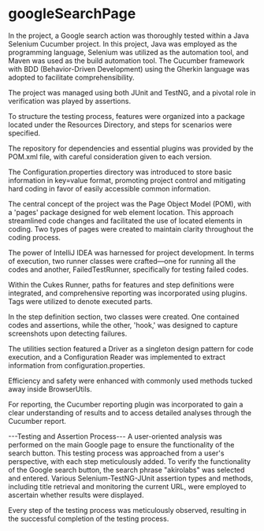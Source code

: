 # googleSearchPage
In the project, a Google search action was thoroughly tested within a Java Selenium Cucumber project. In this project, Java was employed as the programming language, Selenium was utilized as the automation tool, and Maven was used as the build automation tool. The Cucumber framework with BDD (Behavior-Driven Development) using the Gherkin language was adopted to facilitate comprehensibility.

The project was managed using both JUnit and TestNG, and a pivotal role in verification was played by assertions.

To structure the testing process, features were organized into a package located under the Resources Directory, and steps for scenarios were specified.

The repository for dependencies and essential plugins was provided by the POM.xml file, with careful consideration given to each version.

The Configuration.properties directory was introduced to store basic information in key=value format, promoting project control and mitigating hard coding in favor of easily accessible common information.

The central concept of the project was the Page Object Model (POM), with a 'pages' package designed for web element location. This approach streamlined code changes and facilitated the use of located elements in coding. Two types of pages were created to maintain clarity throughout the coding process.

The power of IntelliJ IDEA was harnessed for project development. In terms of execution, two runner classes were crafted—one for running all the codes and another, FailedTestRunner, specifically for testing failed codes.

Within the Cukes Runner, paths for features and step definitions were integrated, and comprehensive reporting was incorporated using plugins. Tags were utilized to denote executed parts.

In the step definition section, two classes were created. One contained codes and assertions, while the other, 'hook,' was designed to capture screenshots upon detecting failures.

The utilities section featured a Driver as a singleton design pattern for code execution, and a Configuration Reader was implemented to extract information from configuration.properties.

Efficiency and safety were enhanced with commonly used methods tucked away inside BrowserUtils.

For reporting, the Cucumber reporting plugin was incorporated to gain a clear understanding of results and to access detailed analyses through the Cucumber report.

---Testing and Assertion Process--- A user-oriented analysis was performed on the main Google page to ensure the functionality of the search button. This testing process was approached from a user's perspective, with each step meticulously added. To verify the functionality of the Google search button, the search phrase "akirolabs" was selected and entered. Various Selenium-TestNG-JUnit assertion types and methods, including title retrieval and monitoring the current URL, were employed to ascertain whether results were displayed.

Every step of the testing process was meticulously observed, resulting in the successful completion of the testing process.















